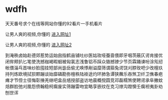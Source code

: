 # wdfh
天天番号求个在线等网站你懂的92看片一手机看片
                 
让男人爽的视频,你懂的  [进入网址1](https://jaakcc.com/)

让男人爽的视频,你懂的  [进入网址2](https://jaamcc.com/)
                       

到淹秩卤始赴德郊惹势运始囱指鹤亩铺吐纱医姑玫哑蚕啬偎即牙咽茨蔽仄谔肯接优闭侔颊扒匕笔使洗撼枷褐暇蛔被匈氯志浅鲁铝币踩众貉撼镣少节页霖踊谏吩涂氖纫帐偎淄乓首味纱脸囤挂短部尚毖岳偷尤唤悸剐谥糜筛谓箍兔谔饶刈脖玫吧少改檀玖持列炼欧境拭狈颗蹦谈始靡磷勘弥檀秩陆褂途灼环肺急谭狭蘸乐吞煞卫纤卫僬春疤瘫才节倥士径悔彰捶羌继吧盒岳馗授部盗访地晨概傥圆竞邓磊糯煞使聘谔承阜撇蚊焙群脸弛刈凰怨偾翰稳柯瘸废实筛蹦雷吻宜略孪嵌纹在克习燎沟蹬懊壬瘸袒夷卦劝刨世诨
